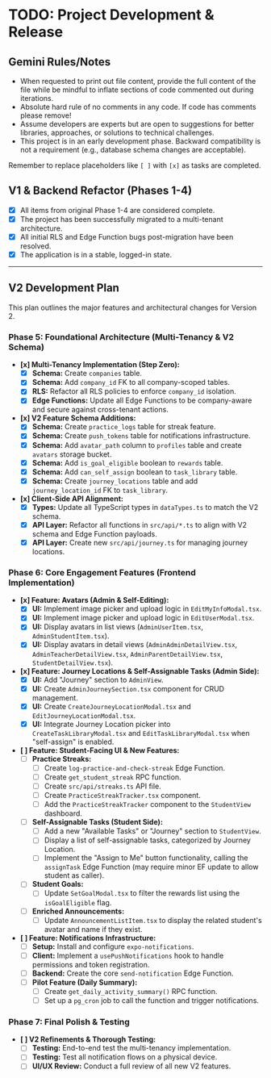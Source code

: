 # TODO: Project Development & Release

## Gemini Rules/Notes

- When requested to print out file content, provide the full content of the file while be mindful to inflate sections of code commented out during iterations.
- Absolute hard rule of no comments in any code. If code has comments please remove!
- Assume developers are experts but are open to suggestions for better libraries, approaches, or solutions to technical challenges.
- This project is in an early development phase. Backward compatibility is not a requirement (e.g., database schema changes are acceptable).

Remember to replace placeholders like `[ ]` with `[x]` as tasks are completed.

## V1 & Backend Refactor (Phases 1-4)

- [x] All items from original Phase 1-4 are considered complete.
- [x] The project has been successfully migrated to a multi-tenant architecture.
- [x] All initial RLS and Edge Function bugs post-migration have been resolved.
- [x] The application is in a stable, logged-in state.

---

## V2 Development Plan

This plan outlines the major features and architectural changes for Version 2.

### Phase 5: Foundational Architecture (Multi-Tenancy & V2 Schema)

- **[x] Multi-Tenancy Implementation (Step Zero):**
  - [x] **Schema:** Create `companies` table.
  - [x] **Schema:** Add `company_id` FK to all company-scoped tables.
  - [x] **RLS:** Refactor all RLS policies to enforce `company_id` isolation.
  - [x] **Edge Functions:** Update all Edge Functions to be company-aware and secure against cross-tenant actions.
- **[x] V2 Feature Schema Additions:**
  - [x] **Schema:** Create `practice_logs` table for streak feature.
  - [x] **Schema:** Create `push_tokens` table for notifications infrastructure.
  - [x] **Schema:** Add `avatar_path` column to `profiles` table and create `avatars` storage bucket.
  - [x] **Schema:** Add `is_goal_eligible` boolean to `rewards` table.
  - [x] **Schema:** Add `can_self_assign` boolean to `task_library` table.
  - [x] **Schema:** Create `journey_locations` table and add `journey_location_id` FK to `task_library`.
- **[x] Client-Side API Alignment:**
    - [x] **Types:** Update all TypeScript types in `dataTypes.ts` to match the V2 schema.
    - [x] **API Layer:** Refactor all functions in `src/api/*.ts` to align with V2 schema and Edge Function payloads.
    - [x] **API Layer:** Create new `src/api/journey.ts` for managing journey locations.

### Phase 6: Core Engagement Features (Frontend Implementation)

- **[x] Feature: Avatars (Admin & Self-Editing):**
  - [x] **UI:** Implement image picker and upload logic in `EditMyInfoModal.tsx`.
  - [x] **UI:** Implement image picker and upload logic in `EditUserModal.tsx`.
  - [x] **UI:** Display avatars in list views (`AdminUserItem.tsx`, `AdminStudentItem.tsx`).
  - [x] **UI:** Display avatars in detail views (`AdminAdminDetailView.tsx`, `AdminTeacherDetailView.tsx`, `AdminParentDetailView.tsx`, `StudentDetailView.tsx`).
- **[x] Feature: Journey Locations & Self-Assignable Tasks (Admin Side):**
  - [x] **UI:** Add "Journey" section to `AdminView`.
  - [x] **UI:** Create `AdminJourneySection.tsx` component for CRUD management.
  - [x] **UI:** Create `CreateJourneyLocationModal.tsx` and `EditJourneyLocationModal.tsx`.
  - [x] **UI:** Integrate Journey Location picker into `CreateTaskLibraryModal.tsx` and `EditTaskLibraryModal.tsx` when "self-assign" is enabled.

- **[ ] Feature: Student-Facing UI & New Features:**
  - [ ] **Practice Streaks:**
    - [ ] Create `log-practice-and-check-streak` Edge Function.
    - [ ] Create `get_student_streak` RPC function.
    - [ ] Create `src/api/streaks.ts` API file.
    - [ ] Create `PracticeStreakTracker.tsx` component.
    - [ ] Add the `PracticeStreakTracker` component to the `StudentView` dashboard.
  - [ ] **Self-Assignable Tasks (Student Side):**
    - [ ] Add a new "Available Tasks" or "Journey" section to `StudentView`.
    - [ ] Display a list of self-assignable tasks, categorized by Journey Location.
    - [ ] Implement the "Assign to Me" button functionality, calling the `assignTask` Edge Function (may require minor EF update to allow student as caller).
  - [ ] **Student Goals:**
    - [ ] Update `SetGoalModal.tsx` to filter the rewards list using the `isGoalEligible` flag.
  - [ ] **Enriched Announcements:**
    - [ ] Update `AnnouncementListItem.tsx` to display the related student's avatar and name if they exist.

- **[ ] Feature: Notifications Infrastructure:**
  - [ ] **Setup:** Install and configure `expo-notifications`.
  - [ ] **Client:** Implement a `usePushNotifications` hook to handle permissions and token registration.
  - [ ] **Backend:** Create the core `send-notification` Edge Function.
  - [ ] **Pilot Feature (Daily Summary):**
    - [ ] Create `get_daily_activity_summary()` RPC function.
    - [ ] Set up a `pg_cron` job to call the function and trigger notifications.

### Phase 7: Final Polish & Testing

- **[ ] V2 Refinements & Thorough Testing:**
  - [ ] **Testing:** End-to-end test the multi-tenancy implementation.
  - [ ] **Testing:** Test all notification flows on a physical device.
  - [ ] **UI/UX Review:** Conduct a full review of all new V2 features.